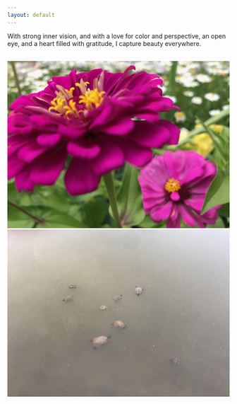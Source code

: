 ```yaml
---
layout: default
---
```


With strong inner vision, and with a love for color and perspective, an open eye, and a heart filled with gratitude, I capture beauty everywhere.

<br>


<img class="profile-picture" src="dark-pink-flower.jpg">



<img class="profile-picture" src="turtles1.jpg">



<b>

<b>





